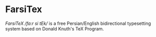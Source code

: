 # FarsiTex

*FarsiTeX* _/fa:r si tEk/_ is a free Persian/English bidirectional typesetting
system based on Donald Knuth's TeX Program.
